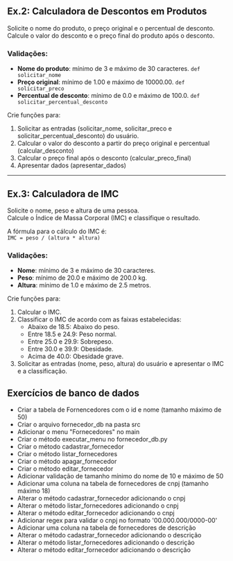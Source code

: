 ## Ex.2: Calculadora de Descontos em Produtos

Solicite o nome do produto, o preço original e o percentual de desconto.  
Calcule o valor do desconto e o preço final do produto após o desconto.  

### Validações:  
- **Nome do produto**: mínimo de 3 e máximo de 30 caracteres. `def solicitar_nome`
- **Preço original**: mínimo de 1.00 e máximo de 10000.00. `def solicitar_preco`
- **Percentual de desconto**: mínimo de 0.0 e máximo de 100.0. `def solicitar_percentual_desconto`

Crie funções para:
1. Solicitar as entradas (solicitar_nome, solicitar_preco e solicitar_percentual_desconto) do usuário.
2. Calcular o valor do desconto a partir do preço original e percentual (calcular_desconto)
3. Calcular o preço final após o desconto (calcular_preco_final)
4. Apresentar dados (apresentar_dados)

---

## Ex.3: Calculadora de IMC

Solicite o nome, peso e altura de uma pessoa.  
Calcule o Índice de Massa Corporal (IMC) e classifique o resultado.  

A fórmula para o cálculo do IMC é:  
`IMC = peso / (altura * altura)`  

### Validações:  
- **Nome**: mínimo de 3 e máximo de 30 caracteres.
- **Peso**: mínimo de 20.0 e máximo de 200.0 kg.
- **Altura**: mínimo de 1.0 e máximo de 2.5 metros.

Crie funções para:
1. Calcular o IMC.
2. Classificar o IMC de acordo com as faixas estabelecidas:
   - Abaixo de 18.5: Abaixo do peso.
   - Entre 18.5 e 24.9: Peso normal.
   - Entre 25.0 e 29.9: Sobrepeso.
   - Entre 30.0 e 39.9: Obesidade.
   - Acima de 40.0: Obesidade grave.
3. Solicitar as entradas (nome, peso, altura) do usuário e apresentar o IMC e a classificação.


## Exercícios de banco de dados
- Criar a tabela de Fornencedores com o id e nome (tamanho máximo de 50)
- Criar o arquivo fornecedor_db na pasta src
- Adicionar o menu "Fornecedores" no main
- Criar o método executar_menu no fornecedor_db.py 
- Criar o método cadastrar_fornecedor
- Criar o método listar_fornecedores
- Criar o método apagar_fornecedor
- Criar o método editar_fornecedor
- Adicionar validação de tamanho mínimo do nome de 10 e máximo de 50
- Adicionar uma coluna na tabela de fornecedores de cnpj (tamanho máximo 18)
- Alterar o método cadastrar_fornecedor adicionando o cnpj
- Alterar o método listar_fornecedores adicionando o cnpj
- Alterar o método editar_fornecedor adicionando o cnpj
- Adicionar regex para validar o cnpj no formato '00.000.000/0000-00'
- Adicionar uma coluna na tabela de fornecedores de descrição
- Alterar o método cadastrar_fornecedor adicionando o descrição
- Alterar o método listar_fornecedores adicionando o descrição
- Alterar o método editar_fornecedor adicionando o descrição